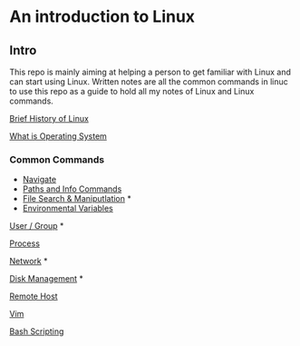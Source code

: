 # An introduction to Linux
## Intro
This repo is mainly aiming at helping a person to get familiar with Linux and can start using Linux.
Written notes are all the common commands in linuc to use this repo as a guide to hold all my notes of Linux and Linux commands.

[Brief History of Linux](./content/brief_history_of_linux.md)

[What is Operating System](./content/what_is_operating_system.md)

### Common Commands  

- [Navigate](./content/basic_shell_commands/navigate.md)
- [Paths and Info Commands](./content/basic_shell_commands/conventional_paths.md)
- [File Search & Maniputlation](./content/basic_shell_commands/file.md) *
- [Environmental Variables](./content/basic_shell_commands/environmental_variables.md)

[User / Group](./content/user_group_and_file_access.md) * 

[Process](./content/process.md) 

[Network](./content/network.md) * 

[Disk Management](./content/volume.md) * 

[Remote Host](./content/remote.md) 

[Vim](./content/images/Vim_Basics.pdf)

[Bash Scripting](./content/bash.md) 
